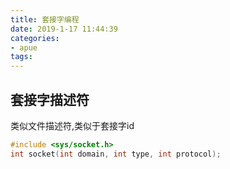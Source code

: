 ```yaml
---
title: 套接字编程
date: 2019-1-17 11:44:39
categories: 
- apue
tags: 
---
```


## 套接字描述符
类似文件描述符,类似于套接字id
```c
#include <sys/socket.h>
int socket(int domain, int type, int protocol);
```